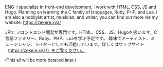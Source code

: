 ENG: I specialize in front-end development. I work with HTML, CSS, JS and Hugo. Planning on learning the C family of languages, Ruby, PHP, and Lua.
I am also a hobbyist artist, musician, and writer; you can find out more via my website: https://zekere.xyz/

JPN: フロントエンド開発が専門です。HTML、CSS、JS、Hugoを扱います。C言語ファミリー、Ruby、PHP、Luaを学ぶ予定です。
趣味でアーティスト、ミュージシャン、ライターとしても活動しています。詳しくはウェブサイト（https://zekere.xyz/）をご覧ください。

(This all will be more detailed later.)
